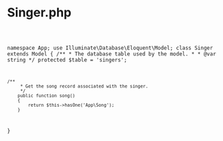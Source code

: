 # Singer.php #

<code>

namespace App;
use Illuminate\Database\Eloquent\Model;
class Singer extends Model
{
     /**
     * The database table used by the model.
     *
     * @var string
     */
    protected $table = 'singers';
    
    /**
         * Get the song record associated with the singer.
         */
        public function song()
        {
            return $this->hasOne('App\Song');
        }
    
}


</code>
